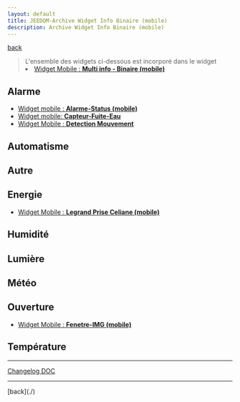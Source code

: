 ```yaml
---
layout: default
title: JEEDOM-Archive Widget Info Binaire (mobile)
description: Archive Widget Info Binaire (mobile)
---
```

[back](./)

<blockquote>
L'ensemble des widgets ci-dessous est incorporé dans le widget
    <li><a href="./JEEDOM-Multi_info-Binaire--mobile.html">Widget Mobile : <b>Multi info - Binaire (mobile)</b></a></li>
</blockquote>


## Alarme
<ul>
    <li><a href="./archives/multiinfo_binaire/JEEDOM_Alarme_Status_MOBILE.html">Widget mobile : <b>Alarme-Status (mobile)</b></a></li>
    <li><a href="./archives/multiinfo_binaire/JEEDOM_Capteur_Fuite_Eau_MOBILE.html">Widget mobile: <b>Capteur-Fuite-Eau</b></a></li>
    <li><a href="./archives/multiinfo_binaire/JEEDOM_Detection_Mouvement_MOBILE.html">Widget Mobile : <b>Detection Mouvement</b></a></li>
</ul>

## Automatisme
<ul>

</ul>

## Autre
<ul>

</ul>

## Energie
<ul>
    <li><a href="./archives/multiinfo_binaire/JEEDOM_Legrand_Prise_Celiane_mobile.html">Widget Mobile : <b>Legrand Prise Celiane (mobile)</b></a></li>  
</ul>

## Humidité
<ul>

</ul>

## Lumière
<ul>

</ul>

## Météo
<ul>

</ul>

## Ouverture
<ul>
    <li><a href="./archives/multiinfo_binaire/JEEDOM_Fenetre_IMG_MOBILE.html">Widget Mobile : <b>Fenetre-IMG (mobile)</b></a></li>
</ul>

## Température
<ul>

</ul>

<hr />
<dl>
    <a href="https://github.com/JEALG/JEEDOM-Widget_JAG-doc/commits/master">Changelog DOC</a>
</dl>
<hr />
[back](./)